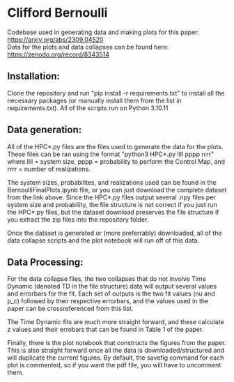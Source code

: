 # Clifford Bernoulli
Codebase used in generating data and making plots for this paper: https://arxiv.org/abs/2309.04520  
Data for the plots and data collapses can be found here: https://zenodo.org/record/8343514

## Installation:
Clone the repository and run "pip install -r requirements.txt" to install all the necessary packages (or manually install them from the list in requirements.txt). All of the scripts run on Python 3.10.11

## Data generation:
All of the HPC*.py files are the files used to generate the data for the plots. These files can be ran using the format "python3 HPC*.py llll pppp rrrr" where llll = system size, pppp = probability to perform the Control Map, and rrrr = number of realizations.  

The system sizes, probabilites, and realizations used can be found in the BernoulliFinalPlots.ipynb file, or you can just download the complete dataset from the link above. Since the HPC*.py files output several .npy files per system size and probability, the file structure is not correct if you just run the HPC*.py files, but the dataset download preserves the file structure if you extract the zip files into the repository folder.

Once the dataset is generated or (more preferrably) downloaded, all of the data collapse scripts and the plot notebook will run off of this data.  

## Data Processing:
For the data collapse files, the two collapses that do not involve Time Dynamic (denoted TD in the file structure) data will output several values and errorbars for the fit. Each set of outputs is the two fit values (nu and p_c) followed by their respective errorbars, and the values used in the paper can be crossreferenced from this list.  

The Time Dynamic fits are much more straight forward, and these calculate z values and their errobars that can be found in Table 1 of the paper.  

Finally, there is the plot notebook that constructs the figures from the paper. This is also straight forward once all the data is downloaded/structured and will duplicate the current figures. By default, the savefig command for each plot is commented, so if you want the pdf file, you will have to uncomment them.  
